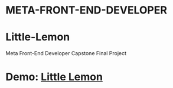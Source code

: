 # META-FRONT-END-DEVELOPER
# Little-Lemon
Meta Front-End Developer Capstone Final Project

# Demo: [Little Lemon](https://username.github.io/Little-Lemon/)
